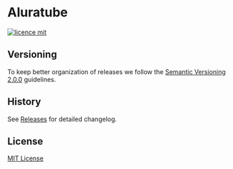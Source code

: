 # Aluratube
[![licence mit](https://img.shields.io/github/license/bruneltz/aluratube.svg)](https://github.com/bruneltz/aluratube/blob/main/LICENSE.md)

## Versioning

To keep better organization of releases we follow the [Semantic Versioning 2.0.0](http://semver.org/) guidelines.

## History
See [Releases](https://github.com/bruneltz/aluratube/releases) for detailed changelog.

## License
[MIT License](https://github.com/bruneltz/aluratube/blob/master/LICENSE.md)
